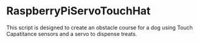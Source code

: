 # RaspberryPiServoTouchHat
This script is designed to create an obstacle course for a dog using Touch Capatitance sensors and a servo to dispense treats.
